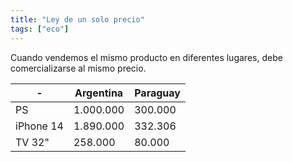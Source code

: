```yaml
---
title: "Ley de un solo precio"
tags: ["eco"]
---
```

Cuando vendemos el mismo producto en diferentes lugares, debe comercializarse al mismo precio.

| -         | Argentina | Paraguay |
| --------- | --------- | -------- |
| PS        | 1.000.000 | 300.000  |
| iPhone 14 | 1.890.000 | 332.306  |
| TV 32"    | 258.000   | 80.000   |